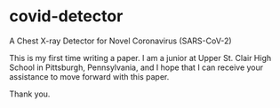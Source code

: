 # covid-detector
A Chest X-ray Detector for Novel Coronavirus (SARS-CoV-2)

This is my first time writing a paper. I am a junior at Upper St. Clair High School in Pittsburgh, Pennsylvania, and I hope that I can receive your assistance to move forward with this paper.

Thank you.
